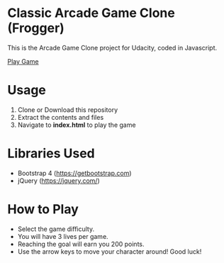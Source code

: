 # Classic Arcade Game Clone (Frogger)
This is the Arcade Game Clone project for Udacity, coded in Javascript.

[Play Game](https://umbreonhugs.github.io/arcade-game-clone/)

# Usage
1. Clone or Download this repository 
2. Extract the contents and files
3. Navigate to **index.html** to play the game

# Libraries Used
* Bootstrap 4 (https://getbootstrap.com)
* jQuery (https://jquery.com/)

# How to Play
* Select the game difficulty.
* You will have 3 lives per game.
* Reaching the goal will earn you 200 points.
* Use the arrow keys to move your character around! Good luck!

